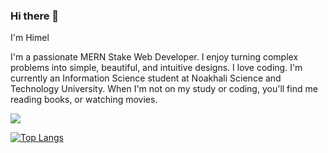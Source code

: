 ### Hi there 👋

I'm Himel

I'm a passionate MERN Stake Web Developer. I enjoy turning complex problems into simple, beautiful, and intuitive designs. I love coding. I'm currently an Information Science student at Noakhali Science and Technology University. When I'm not on my study or coding, you'll find me reading books, or watching movies. 

<img src="https://github-readme-stats.vercel.app/api?username=chistyhimel&&show_icons=true&title_color=ffffff&icon_color=009e66&text_color=daf7dc&bg_color=151515"/>

[![Top Langs](https://github-readme-stats.vercel.app/api/top-langs/?username=chistyhimel)](https://github.com/chistyhimel)
